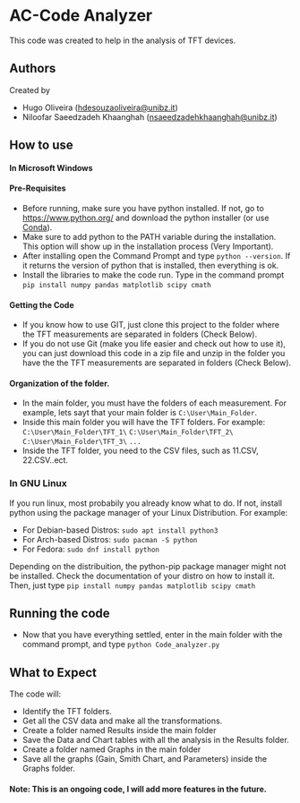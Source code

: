 # AC-Code Analyzer

This code was created to help in the analysis of TFT devices. 

## Authors

Created by 
- Hugo Oliveira (hdesouzaoliveira@unibz.it)
- Niloofar Saeedzadeh Khaanghah (nsaeedzadehkhaanghah@unibz.it)

## How to use 

#### In Microsoft Windows

#### Pre-Requisites

- Before running, make sure you have python installed. If not, go to https://www.python.org/ and download the python installer (or use [Conda](https://www.anaconda.com/download)). 
- Make sure to add python to the PATH variable during the installation. This option will show up in the installation process (Very Important).
- After installing open the Command Prompt and type `python --version`. If it returns the version of python that is installed, then everything is ok.
- Install the libraries to make the code run. Type in the command prompt `pip install numpy pandas matplotlib scipy cmath`

#### Getting the Code

- If you know how to use GIT, just clone this project to the folder where the TFT measurements are separated in folders (Check Below).
- If you do not use Git (make you life easier and check out how to use it), you can just download this code in a zip file and unzip in the folder you have the the TFT measurements are separated in folders (Check Below).

#### Organization of the folder. 

- In the main folder, you must have the folders of each measurement. For example, lets sayt that your main folder is `C:\User\Main_Folder`. 
- Inside this main folder you will have the TFT folders. For example:
 `C:\User\Main_Folder\TFT_1\`
 `C:\User\Main_Folder\TFT_2\`
 `C:\User\Main_Folder\TFT_3\`
`...` 
- Inside the TFT folder, you need to the CSV files, such as 11.CSV, 22.CSV..ect.
### In GNU Linux

If you run linux, most probabily you already know what to do. If not, install python using the package manager of your Linux Distribution.
For example:
- For Debian-based Distros:
`sudo apt install python3`
- For Arch-based Distros:
`sudo pacman -S python`
- For Fedora:
`sudo dnf install python`

Depending on the distribuition, the python-pip package manager might not be installed. Check the documentation of your distro on how to install it. Then, just type `pip install numpy pandas matplotlib scipy cmath`

## Running the code 
 -  Now that you have everything settled, enter in the main folder with the command prompt, and type `python Code_analyzer.py`

## What to Expect
The code will: 
- Identify the TFT folders.
- Get all the CSV data and make all the transformations.
- Create a folder named Results inside the main folder 
- Save the Data and Chart tables with all the analysis in the Results folder.
- Create a folder named Graphs in the main folder 
- Save all the graphs (Gain, Smith Chart, and Parameters) inside the Graphs folder.

#### Note: This is an ongoing code, I will add more features in the future.
